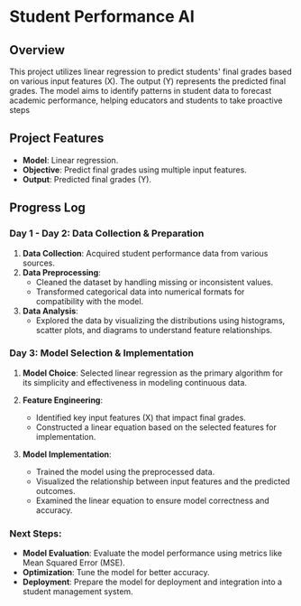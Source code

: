 # Student Performance AI

## Overview
This project utilizes linear regression to predict students' final grades based on various input features (X). The output (Y) represents the predicted final grades. The model aims to identify patterns in student data to forecast academic performance, helping educators and students to take proactive steps

## Project Features
- **Model**: Linear regression.
- **Objective**: Predict final grades using multiple input features.
- **Output**: Predicted final grades (Y).

## Progress Log

### Day 1 - Day 2: Data Collection & Preparation
1. **Data Collection**: Acquired student performance data from various sources.
2. **Data Preprocessing**:
   - Cleaned the dataset by handling missing or inconsistent values.
   - Transformed categorical data into numerical formats for compatibility with the model.
3. **Data Analysis**:
   - Explored the data by visualizing the distributions using histograms, scatter plots, and diagrams to understand feature relationships.
   
### Day 3: Model Selection & Implementation
1. **Model Choice**: Selected linear regression as the primary algorithm for its simplicity and effectiveness in modeling continuous data.
2. **Feature Engineering**:
   - Identified key input features (X) that impact final grades.
   - Constructed a linear equation based on the selected features for implementation.
   
3. **Model Implementation**:
   - Trained the model using the preprocessed data.
   - Visualized the relationship between input features and the predicted outcomes.
   - Examined the linear equation to ensure model correctness and accuracy.

### Next Steps:
- **Model Evaluation**: Evaluate the model performance using metrics like Mean Squared Error (MSE).
- **Optimization**: Tune the model for better accuracy.
- **Deployment**: Prepare the model for deployment and integration into a student management system.
